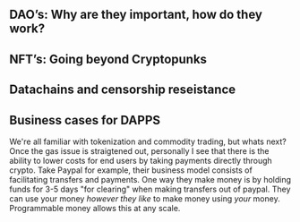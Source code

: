 ## DAO’s: Why are they important, how do they work?

## NFT’s: Going beyond Cryptopunks

## Datachains and censorship reseistance

## Business cases for DAPPS
We're all familiar with tokenization and commodity trading, but whats next? Once the gas issue is straigtened out, personally I see that there is the ability to lower costs for end users by taking payments directly through crypto. Take Paypal for example, their business model consists of facilitating transfers and payments. One way they make money is by holding funds for 3-5 days "for clearing" when making transfers out of paypal. They can use your money _however they like_ to make money using _your_ money. Programmable money allows this at any scale.
